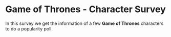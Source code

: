 # Game of Thrones - Character Survey

In this survey we get the information of a few **Game of Thrones** characters to do a popularity poll.

